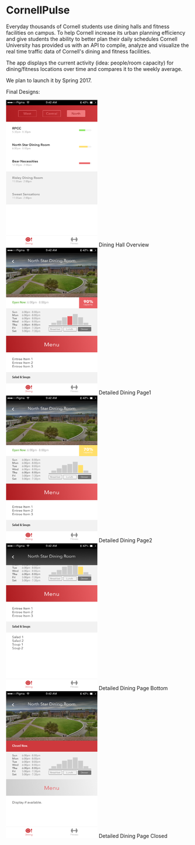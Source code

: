 # CornellPulse

Everyday thousands of Cornell students use dining halls and fitness facilities on campus. To help Cornell increase its urban planning efficiency and give students the ability to better plan their daily schedules Cornell University has provided us with an API to compile, analyze and visualize the real time traffic data of Cornell's dining and fitness facilities.

The app displays the current activity (idea: people/room capacity) for dining/fitness locations over time and compares it to the weekly average.

We plan to launch it by Spring 2017.

Final Designs:
<!--![action]()-->
<img src="./img/01_DiningPage.png" alt="alt text" width="250" height="400">
Dining Hall Overview
<img src="./img/02_PulsePage.png" alt="alt text" width="250" height="400">
Detailed Dining Page1
<img src="./img/03_PulsePage.png" alt="alt text" width="250" height="400">
Detailed Dining Page2
<img src="./img/04_PulsePage.png" alt="alt text" width="250" height="400">
Detailed Dining Page Bottom
<img src="./img/05_PulsePage.png" alt="alt text" width="250" height="400">
Detailed Dining Page Closed


